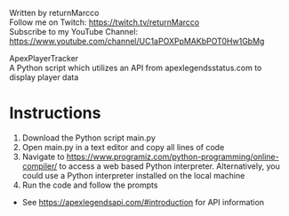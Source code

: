 Written by returnMarcco <br>
Follow me on Twitch: https://twitch.tv/returnMarcco <br>
Subscribe to my YouTube Channel: https://www.youtube.com/channel/UC1aPOXPpMAKbPOT0Hw1GbMg

ApexPlayerTracker <br>
A Python script which utilizes an API from apexlegendsstatus.com to display player data

Instructions
==============

1. Download the Python script main.py
2. Open main.py in a text editor and copy all lines of code
3. Navigate to https://www.programiz.com/python-programming/online-compiler/ to access a web based Python interpreter. Alternatively, you could use a Python interpreter installed on the local machine
4. Run the code and follow the prompts <br>

* See https://apexlegendsapi.com/#introduction for API information
